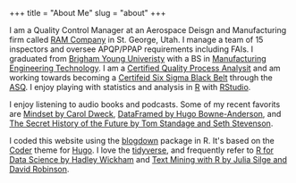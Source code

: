 +++
title = "About Me"
slug = "about"
+++

I am a Quality Control Manager at an Aerospace Deisgn and Manufacturing firm called [RAM Company](https://ramcompany.com/) in St. George, Utah. I manage a team of 15 inspectors and oversee APQP/PPAP requirements including FAIs. I graduated from [Brigham Young Univeristy](https://www.byu.edu/) with a BS in [Manufacturing Engineering Technology](https://met.et.byu.edu/). I am a [Certified Quality Process Analysit](https://asq.org/cert/quality-process-analyst) and am working towards becoming a [Certifeid Six Sigma Black Belt](https://asq.org/cert/six-sigma-black-belt) through the [ASQ](https://asq.org/). I enjoy playing with statistics and analysis in [R](https://www.r-project.org/) with [RStudio](https://www.rstudio.com/).

I enjoy listening to audio books and podcasts. Some of my recent favorits are [Mindset by Carol Dweck](https://mindsetonline.com/index.html), [DataFramed by Hugo Bowne-Anderson](https://www.datacamp.com/community/podcast), and [The Secret History of the Future by Tom Standage and Seth Stevenson](https://slate.com/technology/secret-history-of-the-future).

I coded this website using the [blogdown](https://bookdown.org/yihui/blogdown/) package in R. It's based on the [Coder](https://github.com/luizdepra/hugo-coder) theme for [Hugo](http://gohugo.io/). I love the [tidyverse](https://www.tidyverse.org/), and frequently refer to [R for Data Science by Hadley Wickham](https://r4ds.had.co.nz/) and [Text Mining with R by Julia Silge and David Robinson](https://www.tidytextmining.com/).

